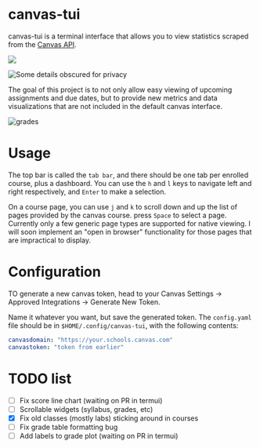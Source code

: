 # canvas-tui

canvas-tui is a terminal interface that allows you to view statistics scraped from the [Canvas API](https://canvas.instructure.com/doc/api/). 

![](https://i.imgur.com/9W7CjQa.png)

![Some details obscured for privacy](https://i.imgur.com/Klao8nD.png)

The goal of this project is to not only allow easy viewing of upcoming assignments and due dates, but to provide new metrics and data visualizations that are not included in the default canvas interface. 

![grades](https://i.imgur.com/fd6Sz7t.png)

# Usage

The top bar is called the `tab bar`, and there should be one tab per enrolled course, plus a dashboard. You can use the `h` and `l` keys to navigate left and right respectively, and `Enter` to make a selection.

On a course page, you can use `j` and `k` to scroll down and up the list of pages provided by the canvas course. press `Space` to select a page. Currently only a few generic page types are supported for native viewing. I will soon implement an "open in browser" functionality for those pages that are impractical to display.

# Configuration

TO generate a new canvas token, head to your Canvas Settings -> Approved Integrations -> Generate New Token.

Name it whatever you want, but save the generated token. The `config.yaml` file should be in `$HOME/.config/canvas-tui`, with the following contents:

```yaml
canvasdomain: "https://your.schools.canvas.com"
canvastoken: "token from earlier"
```

# TODO list

- [ ] Fix score line chart (waiting on PR in termui)
- [ ] Scrollable widgets (syllabus, grades, etc)
- [x] Fix old classes (mostly labs) sticking around in courses
- [ ] Fix grade table formatting bug
- [ ] Add labels to grade plot (waiting on PR in termui)
